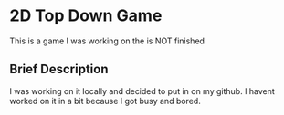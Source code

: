 # 2D Top Down Game
This is a game I was working on the is NOT finished

## Brief Description
I was working on it locally and decided to put in on my github. I havent worked on it in a bit because I got busy and bored.
